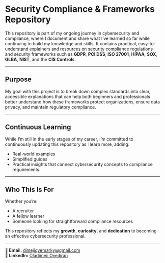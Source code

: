 # Security Compliance & Frameworks Repository

This repository is part of my ongoing journey in cybersecurity and compliance, where I document and share what I’ve learned so far while continuing to build my knowledge and skills. It contains practical, easy-to-understand explainers and resources on security compliance regulations and security frameworks such as **GDPR**, **PCI DSS**, **ISO 27001**, **HIPAA**, **SOX**, **GLBA**, **NIST**, and the **CIS Controls**.

---

## Purpose
My goal with this project is to break down complex standards into clear, accessible explanations that can help both beginners and professionals better understand how these frameworks protect organizations, ensure data privacy, and maintain regulatory compliance.

---

## Continuous Learning
While I’m still in the early stages of my career, I’m committed to continuously updating this repository as I learn more, adding:
- Real-world examples  
- Simplified guides  
- Practical insights that connect cybersecurity concepts to compliance requirements  

---

## Who This Is For
Whether you’re:
- A recruiter  
- A fellow learner  
- Someone looking for straightforward compliance resources  

This repository reflects my **growth**, **curiosity**, and **dedication** to becoming an effective cybersecurity professional.

---

**📧 Email:** dimejioyemarky@gmail.com  
**🔗 LinkedIn:** [Oladimeji Oyediran](https://www.linkedin.com/in/oladimeji-oyediran-657658238)
